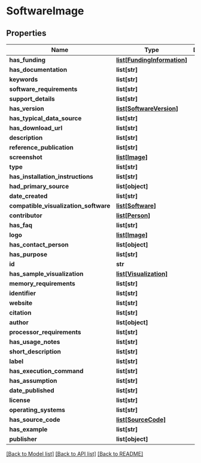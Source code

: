 # SoftwareImage

## Properties
Name | Type | Description | Notes
------------ | ------------- | ------------- | -------------
**has_funding** | [**list[FundingInformation]**](FundingInformation.md) |  | [optional] 
**has_documentation** | **list[str]** |  | [optional] 
**keywords** | **list[str]** |  | [optional] 
**software_requirements** | **list[str]** |  | [optional] 
**support_details** | **list[str]** |  | [optional] 
**has_version** | [**list[SoftwareVersion]**](SoftwareVersion.md) |  | [optional] 
**has_typical_data_source** | **list[str]** |  | [optional] 
**has_download_url** | **list[str]** |  | [optional] 
**description** | **list[str]** |  | [optional] 
**reference_publication** | **list[str]** |  | [optional] 
**screenshot** | [**list[Image]**](Image.md) |  | [optional] 
**type** | **list[str]** |  | [optional] 
**has_installation_instructions** | **list[str]** |  | [optional] 
**had_primary_source** | **list[object]** |  | [optional] 
**date_created** | **list[str]** |  | [optional] 
**compatible_visualization_software** | [**list[Software]**](Software.md) |  | [optional] 
**contributor** | [**list[Person]**](Person.md) |  | [optional] 
**has_faq** | **list[str]** |  | [optional] 
**logo** | [**list[Image]**](Image.md) |  | [optional] 
**has_contact_person** | **list[object]** |  | [optional] 
**has_purpose** | **list[str]** |  | [optional] 
**id** | **str** |  | [optional] 
**has_sample_visualization** | [**list[Visualization]**](Visualization.md) |  | [optional] 
**memory_requirements** | **list[str]** |  | [optional] 
**identifier** | **list[str]** |  | [optional] 
**website** | **list[str]** |  | [optional] 
**citation** | **list[str]** |  | [optional] 
**author** | **list[object]** |  | [optional] 
**processor_requirements** | **list[str]** |  | [optional] 
**has_usage_notes** | **list[str]** |  | [optional] 
**short_description** | **list[str]** |  | [optional] 
**label** | **list[str]** |  | [optional] 
**has_execution_command** | **list[str]** |  | [optional] 
**has_assumption** | **list[str]** |  | [optional] 
**date_published** | **list[str]** |  | [optional] 
**license** | **list[str]** |  | [optional] 
**operating_systems** | **list[str]** |  | [optional] 
**has_source_code** | [**list[SourceCode]**](SourceCode.md) |  | [optional] 
**has_example** | **list[str]** |  | [optional] 
**publisher** | **list[object]** |  | [optional] 

[[Back to Model list]](../README.md#documentation-for-models) [[Back to API list]](../README.md#documentation-for-api-endpoints) [[Back to README]](../README.md)



